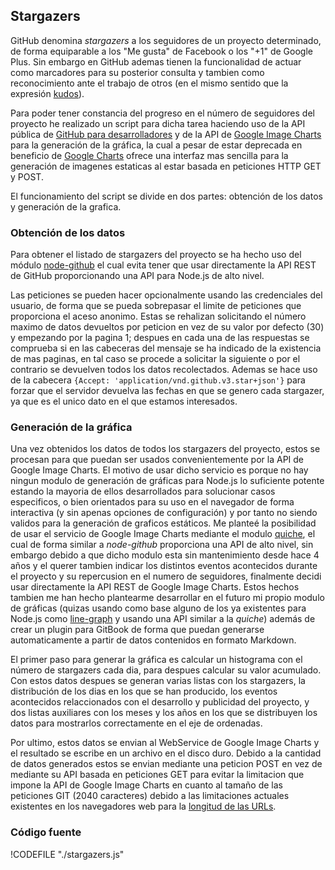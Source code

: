 ## Stargazers

GitHub denomina *stargazers* a los seguidores de un proyecto determinado, de
forma equiparable a los "Me gusta" de Facebook o los "+1" de Google Plus. Sin
embargo en GitHub ademas tienen la funcionalidad de actuar como marcadores para
su posterior consulta y tambien como reconocimiento ante el trabajo de otros (en
el mismo sentido que la expresión [kudos](https://en.wiktionary.org/wiki/kudos)).

Para poder tener constancia del progreso en el número de seguidores del proyecto
he realizado un script para dicha tarea haciendo uso de la API pública de
[GitHub para desarrolladores](https://developer.github.com/v3) y de la API de
[Google Image Charts](https://developers.google.com/chart/image) para la
generación de la gráfica, la cual a pesar de estar deprecada en beneficio de
[Google Charts](https://developers.google.com/chart) ofrece una interfaz mas
sencilla para la generación de imagenes estaticas al estar basada en peticiones
HTTP GET y POST.

El funcionamiento del script se divide en dos partes: obtención de los datos y
generación de la grafica.

### Obtención de los datos

Para obtener el listado de stargazers del proyecto se ha hecho uso del módulo
[node-github](https://github.com/mikedeboer/node-github) el cual evita tener que
usar directamente la API REST de GitHub proporcionando una API para Node.js de
alto nivel.

Las peticiones se pueden hacer opcionalmente usando las credenciales del usuario,
de forma que se pueda sobrepasar el limite de peticiones que proporciona el
aceso anonimo. Estas se rehalizan solicitando el número maximo de datos
devueltos por peticion en vez de su valor por defecto (30) y empezando por la
pagina 1; despues en cada una de las respuestas se comprueba si en las cabeceras
del mensaje se ha indicado de la existencia de mas paginas, en tal caso se
procede a solicitar la siguiente o por el contrario se devuelven todos los datos
recolectados. Ademas se hace uso de la cabecera
`{Accept: 'application/vnd.github.v3.star+json'}` para forzar que el servidor
devuelva las fechas en que se genero cada stargazer, ya que es el unico dato en
el que estamos interesados.

### Generación de la gráfica

Una vez obtenidos los datos de todos los stargazers del proyecto, estos se
procesan para que puedan ser usados convenientemente por la API de Google Image
Charts. El motivo de usar dicho servicio es porque no hay ningun modulo de
generación de gráficas para Node.js lo suficiente potente estando la mayoria de
ellos desarrollados para solucionar casos especificos, o bien orientados para su
uso en el navegador de forma interactiva (y sin apenas opciones de configuración)
y por tanto no siendo validos para la generación de graficos estáticos. Me
planteé la posibilidad de usar el servicio de Google Image Charts mediante el
modulo [quiche](https://github.com/ryanrolds/quiche), el cual de forma similar a
*node-github* proporciona una API de alto nivel, sin embargo debido a que dicho
modulo esta sin mantenimiento desde hace 4 años y el querer tambien indicar los
distintos eventos acontecidos durante el proyecto y su repercusion en el numero
de seguidores, finalmente decidi usar directamente la API REST de Google Image
Charts. Estos hechos tambien me han hecho plantearme desarrollar en el futuro mi
propio modulo de gráficas (quizas usando como base alguno de los ya existentes
para Node.js como [line-graph](https://github.com/dominictarr/line-graph) y
usando una API similar a la *quiche*) además de crear un plugin para GitBook de
forma que puedan generarse automaticamente a partir de datos contenidos en
formato Markdown.

El primer paso para generar la gráfica es calcular un histograma con el número
de stargazers cada dia, para despues calcular su valor acumulado. Con estos
datos despues se generan varias listas con los stargazers, la distribución de
los dias en los que se han producido, los eventos acontecidos relaccionados con
el desarrollo y publicidad del proyecto, y dos listas auxiliares con los meses y
los años en los que se distribuyen los datos para mostrarlos correctamente en el
eje de ordenadas.

Por ultimo, estos datos se envian al WebService de Google Image Charts y el
resultado se escribe en un archivo en el disco duro. Debido a la cantidad de
datos generados estos se envian mediante una peticion POST en vez de mediante su
API basada en peticiones GET para evitar la limitacion que impone la API de
Google Image Charts en cuanto al tamaño de las peticiones GIT (2040 caracteres)
debido a las limitaciones actuales existentes en los navegadores web para la
[longitud de las URLs](http://stackoverflow.com/a/417184).

### Código fuente
!CODEFILE "./stargazers.js"
